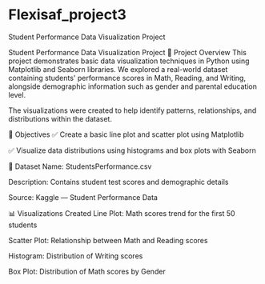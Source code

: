 # Flexisaf_project3
Student Performance Data Visualization Project

Student Performance Data Visualization Project
📌 Project Overview
This project demonstrates basic data visualization techniques in Python using Matplotlib and Seaborn libraries. We explored a real-world dataset containing students' performance scores in Math, Reading, and Writing, alongside demographic information such as gender and parental education level.

The visualizations were created to help identify patterns, relationships, and distributions within the dataset.

🎯 Objectives
✅ Create a basic line plot and scatter plot using Matplotlib

✅ Visualize data distributions using histograms and box plots with Seaborn

📂 Dataset
Name: StudentsPerformance.csv

Description: Contains student test scores and demographic details

Source: Kaggle — Student Performance Data 

📊 Visualizations Created
Line Plot: Math scores trend for the first 50 students

Scatter Plot: Relationship between Math and Reading scores

Histogram: Distribution of Writing scores

Box Plot: Distribution of Math scores by Gender


